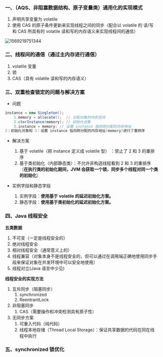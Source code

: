 ### 一、（AQS、非阻塞数据结构、原子变量类）通用化的实现模式

1. 声明共享变量为 volatile
2. 使用 CAS 的原子条件更新来实现线程之间的同步（配合以 volatile 的 读/写 和 CAS 所具有的 volatile 读和写的内存语义来实现线程间的通信）

![1569219751344](C:\Users\acer\AppData\Roaming\Typora\typora-user-images\1569219751344.png)

### 二、线程间的通信（通过主内存进行通信）

1. volatile 变量
2. 锁
3. CAS（具有 volatile 读和写的内存语义）

### 三、双重检查锁定的问题与解决方案

- 问题

```java
instance = new Singleton();
	1.memory = allocate();	// 分配对象的内存空间
	2.ctorInstance(memory);	// 初始化对象
	3.instance = memory; // 设置 instance 指向刚分配的内存地址
2：初始化对象和 3：设置 instance 指向刚分配的内存地址(memory)进行了重排序
```

- 解决方案
  1. 基于 volatile（把 instance 定义成 volatile 型） ：禁止了 2 和 3 的重排序
  2. 基于类初始化（内部静态类）：不允许非构造线程看到 2 和 3 的重排序（**在执行类的初始化期间，JVM 会获取一个锁，同步多个线程对同一个类的初始化**）

- 实例字段和静态字段
  1. 实例字段：**使用基于 volatile 的延迟初始化方案。**
  2. 静态字段：**使用基于类初始化的延迟初始化方案。**

### 四、Java 线程安全

**五类数据**

1. 不可变（一定是线程安全的）
2. 绝对线程安全
3. 相对线程安全（通常意义上的）
4. 线程兼容（对象本身不是线程安全的，但可以通过在调用端正确地使用同步手段来保证对象在并发环境中可以安全地使用）
5. 线程对立(Java 语言中少见)

**线程安全的实现方法**

1. 互斥同步（阻塞同步）
   1. synchronized
   2. ReentrantLock
2. 非阻塞同步
   1. CAS（需要操作和冲突检测具有原子性）
3. 无同步方案
   1. 可重入代码（纯代码）
   2. 线程本地存储（Thread Local Storage）：保证共享数据的代码在同在线程中执行

### 五、synchronized 锁优化

 